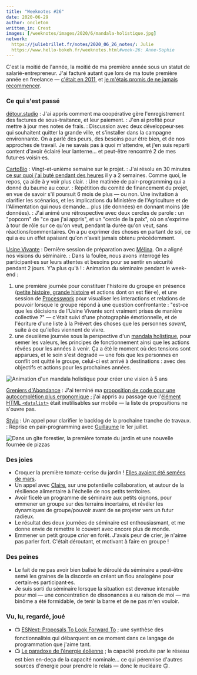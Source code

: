 ```yaml
---
title: "Weeknotes #26"
date: 2020-06-29
author: oncletom
written_in: Crest
images: [/weeknotes/images/2020/6/mandala-holistique.jpg]
network:
  https://juliebrillet.fr/notes/2020_06_26_notes/: Julie
  https://www.hello-bokeh.fr/weeknotes.html#week-26: Anne-Sophie
---
```


C'est la moitié de l'année, la moitié de ma première année sous un
statut de salarié-entrepreneur. J'ai facturé autant que lors de ma toute première année en freelance — [c'était en 2011](https://oncletom.io/2011/freelance-4-mois-plus-tard/), et [je m'étais promis de ne jamais recommencer](https://oncletom.io/2011/annee-du-fail-personnel/).


<!--more-->

### Ce qui s'est passé

[détour.studio]
: J'ai appris comment ma coopérative gère l'enregistrement des factures de sous-traitance, et leur paiement.
: J'en ai profité pour mettre à jour mes notes de frais.
: Discussion avec deux développeur·ses qui souhaitent quitter la grande ville, et s'installer dans la campagne environnante. On a parlé des peurs, des besoins pour être bien, et de nos approches de travail. Je ne savais pas à quoi m'attendre, et j'en suis reparti content d'avoir éclairé leur lanterne… et peut-être rencontré 2 de mes futur·es voisin·es.

[CartoBio]
: Vingt-et-unième semaine sur le projet.
: J'ai résolu en 30 minutes [ce sur quoi j'ai buté pendant des heures](/weeknotes/24/) il y a 2 semaines. Comme quoi, le repos, ça aide à y voir plus clair.
: Une matinée de pair-programming qui a donné du baume au cœur.
: Répétition du comité de financement du projet, en vue de savoir s'il poursuit 6 mois de plus — ou non. Une invitation à clarifier les scénarios, et les implications du Ministère de l'Agriculture et de l'Alimentation qui nous demande… plus (de données) en donnant moins (de données).
: J'ai animé une rétrospective avec deux cercles de parole : un "popcorn" de "ce que j'ai appris", et un "cercle de la paix", où on s'exprime à tour de rôle sur ce qu'on veut, pendant la durée qu'on veut, sans réactions/commentaires. On a pu exprimer des choses en partant de soi, ce qui a eu un effet apaisant qu'on n'avait jamais obtenu précédemment.



[Usine Vivante]
: Dernière session de préparation avec [Mélina]. On a aligné nos visions du séminaire.
: Dans la foulée, nous avons interrogé les participant·es sur leurs attentes et besoins pour se sentir en sécurité pendant 2 jours. Y'a plus qu'à !
: Animation du séminaire pendant le week-end :
1. une première journée pour constituer l'histoire du groupe en présence ([petite histoire, grande histoire](http://www.scoplepave.org/petite-histoire-grande-histoire) et actions dont on est fièr·e), et une session de [Processwork](https://www.processwork.edu/what-is-processwork/) pour visualiser les interactions et relations de pouvoir lorsque le groupe répond à une question confrontante : "est-ce que les décisions de l'Usine Vivante sont vraiment prises de manière collective ?" — c'était suivi d'une photographie émotionnelle, et de l'écriture d'une liste à la Prévert des choses que les personnes _savent_, suite à ce qu'ielles viennent de vivre.
2. une deuxième journée sous la perspective d'un [mandala holistique](https://www.metacartes.cc/faire-ensemble/recettes/mandala-holistique/), pour semer les valeurs, les principes de fonctionnement ainsi que les actions rêvées pour les années à venir. Ça a été le moment où des tensions sont apparues, et le soin s'est dégradé — une fois que les personnes en conflit ont quitté le groupe, celui-ci est arrivé à destinations : avec des objectifs et actions pour les prochaines années.

![](/weeknotes/images/2020/6/mandala-holistique.jpg "Animation d'un mandala holistique pour créer une vision à 5 ans")

[Greniers d'Abondance]
: J'ai terminé ma [proposition de code pour une autocomplétion plus ergonomique](https://framagit.org/lga/crater-ui/-/merge_requests/22/) ; j'ai appris au passage que l'[élément HTML `<datalist>`](https://developer.mozilla.org/en-US/docs/Web/HTML/Element/datalist) était inutilisables sur mobile — la liste de propositions ne s'ouvre pas.

[Stylo]
: Un appel pour clarifier le backlog de la prochaine tranche de travaux.
: Reprise en pair-programming avec [Guillaume] le 1er juillet.


![](/weeknotes/images/2020/6/grand-viopis-tomate-pizza.jpg "Dans un gîte forestier, la première tomate du jardin et une nouvelle fournée de pizzas")


### Des joies

- Croquer la première tomate-cerise du jardin ! [Elles avaient été semées de mars](/weeknotes/13/).
- Un appel avec [Claire], sur une potentielle collaboration, et autour de la résilience alimentaire à l'échelle de nos petits territoires.
- Avoir ficelé un programme de séminaire aux petits oignons, pour emmener un groupe sur des terrains incertains, et révéler les dynamiques de groupe/pouvoir avant de se projeter vers un futur radieux.
- Le résultat des deux journées de séminaire est enthousiasmant, et me donne envie de remettre le couvert avec encore plus de monde.
- Emmener un petit groupe _crier_ en forêt. J'avais peur de crier, je n'aime pas parler fort. C'était déroutant, et motivant à faire en groupe !


### Des peines

- Le fait de ne pas avoir bien balisé le déroulé du séminaire a peut-être semé les graines de la discorde en créant un flou anxiogène pour certain·es participant·es.
- Je suis sorti du séminaire lorsque la situation est devenue intenable pour moi — une concentration de dissonances a eu raison de moi — ma binôme a été formidable, de tenir la barre et de ne pas m'en vouloir.


### Vu, lu, regardé, joué

- 📺 [ESNext: Proposals To Look Forward To](https://www.youtube.com/watch?v=maVqhSX_fLw) ; une synthèse des fonctionnalités qui débarquent en ce moment dans ce langage de programmation que j'aime tant.
- 📺 [Le paradoxe de l’énergie éolienne](https://www.youtube.com/watch?v=q3QHOp9BpLo) ; la capacité produite par le réseau est bien en-deça de la capacité nominale… ce qui pérennise d'autres sources d'énergie pour prendre le relais — donc le nucléaire 🙃.

[détour.studio]: /
[Stylo]: https://github.com/EcrituresNumeriques/stylo
[Jardins Nourriciers]: https://www.lesjardinsnourriciers.com/
[CartoBio]: https://cartobio.org/
[Usine Vivante]: https://www.usinevivante.org
[Apprendre à développer une cartographie web]: https://github.com/sofiaboulaarab/carto_recherche
[Revue Hybrid]: https://www.puv-editions.fr/collections/hybrid.html
[paged.js]: https://www.pagedjs.org/
[Greniers d'Abondance]: https://resiliencealimentaire.org/

[Noémie]: https://noemiegirard.co
[Sofia]: https://twitter.com/sofiaboulaarab
[Mélina]: http://melinacoaching.com/
[Anne-Sophie]: https://hello-bokeh.fr
[Guillaume]: https://www.yuzutech.fr/
[Claire]: https://www.lassembleuse.fr/
[Antoine]: https://www.quaternum.net/
[Alexandre]: https://apollonet.fr/
